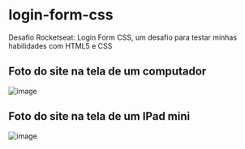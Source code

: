 # login-form-css
Desafio Rocketseat: Login Form CSS, um desafio para testar minhas habilidades com HTML5  e CSS

## Foto do site na tela de um computador
![image](https://user-images.githubusercontent.com/101835324/164509149-c05b2744-b6c6-46dc-9534-e7745e8a975c.png)

## Foto do site na tela de um IPad mini
![image](https://user-images.githubusercontent.com/101835324/164509314-c6e8d4b0-c543-438b-aa41-30d2a97683a6.png)
